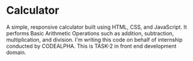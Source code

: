 # Calculator
A simple, responsive calculator built using HTML, CSS, and JavaScript. It performs Basic Arithmetic Operations such as addition, subtraction, multiplication, and division. I'm writing this code on behalf of internship conducted by CODEALPHA. This is TASK-2 in front end development domain.
